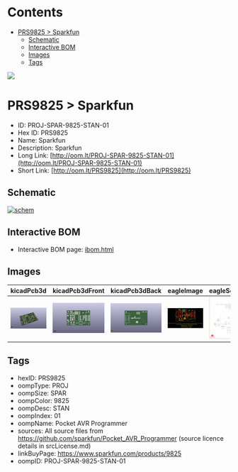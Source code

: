 



Contents
========

* [PRS9825 > Sparkfun](#prs9825--sparkfun)
	* [Schematic](#schematic)
	* [Interactive BOM](#interactive-bom)
	* [Images](#images)
	* [Tags](#tags)
  
![][im]
# PRS9825 > Sparkfun

- ID: PROJ-SPAR-9825-STAN-01
- Hex ID: PRS9825
- Name: Sparkfun
- Description: Sparkfun
- Long Link: [http://oom.lt/PROJ-SPAR-9825-STAN-01](http://oom.lt/PROJ-SPAR-9825-STAN-01)
- Short Link: [http://oom.lt/PRS9825](http://oom.lt/PRS9825)

## Schematic
  
[![schem](eagleSchemImage.png)](eagleSchemImage.png)
## Interactive BOM

- Interactive BOM page: [ibom.html](https://htmlpreview.github.io/?https://github.com/oomlout/oomlout_OOMP_projects/blob/main/PROJ-SPAR-9825-STAN-01/kicad/bom/ibom.html)

## Images
  
  

|kicadPcb3d|kicadPcb3dFront|kicadPcb3dBack|eagleImage|eagleSchemImage|
| :---: | :---: | :---: | :---: | :---: |
|[![kicadPcb3d](kicadPcb3d_140.png)](kicadPcb3d.png)|[![kicadPcb3dFront](kicadPcb3dFront_140.png)](kicadPcb3dFront.png)|[![kicadPcb3dBack](kicadPcb3dBack_140.png)](kicadPcb3dBack.png)|[![eagleImage](eagleImage_140.png)](eagleImage.png)|[![eagleSchemImage](eagleSchemImage_140.png)](eagleSchemImage.png)|

## Tags

- hexID: PRS9825
- oompType: PROJ
- oompSize: SPAR
- oompColor: 9825
- oompDesc: STAN
- oompIndex: 01
- oompName: Pocket AVR Programmer
- sources: All source files from https://github.com/sparkfun/Pocket_AVR_Programmer (source licence details in srcLicense.md)
- linkBuyPage: https://www.sparkfun.com/products/9825
- oompID: PROJ-SPAR-9825-STAN-01



[im]: kicadPcb3d_450.png
